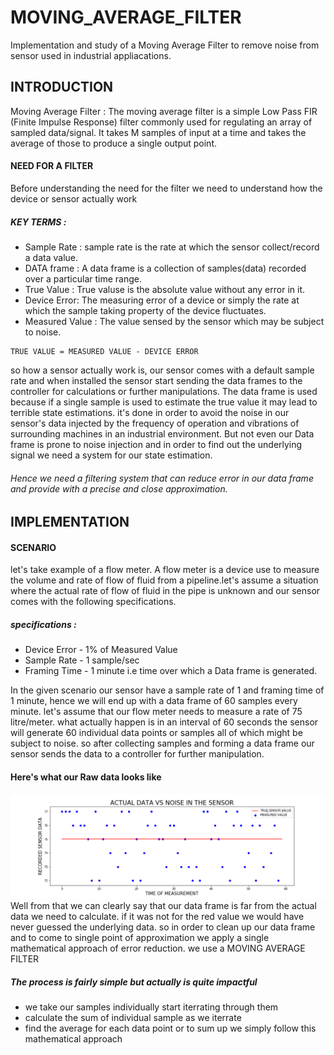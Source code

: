 # MOVING_AVERAGE_FILTER
Implementation and study of a Moving Average Filter to remove noise from sensor used in industrial appliacations.

## INTRODUCTION
Moving Average Filter : The moving average filter is a simple Low Pass FIR (Finite Impulse Response) filter commonly used for regulating an array of sampled data/signal. It takes M samples of input at a time and takes the average of those to produce a single output point.

#### NEED FOR A FILTER
Before understanding the need for the filter we need to understand how the device or sensor actually work
##### KEY TERMS :
- Sample Rate : sample rate is the rate at which the sensor collect/record a data value.
- DATA frame  : A data frame is a collection of samples(data) recorded over a particular time range.
- True Value  : True valuse is the absolute value without any error in it.
- Device Error: The measuring error of a device or simply the rate at which the sample taking property of the device fluctuates.
- Measured Value : The value sensed by the sensor which may be subject to noise.
```
TRUE VALUE = MEASURED VALUE - DEVICE ERROR
```
so how a sensor actually work is, our sensor comes with a default sample rate and when installed the sensor start sending the data frames to the controller for calculations or further manipulations. The data frame is used because if a single sample is used to estimate the true value it may lead to terrible state estimations. it's done in order to avoid the noise in our sensor's data injected by the frequency of operation and vibrations of surrounding machines in an industrial environment.
But not even our Data frame is prone to noise injection and in order to find out the underlying signal we need a system for our state estimation.
###### Hence we need a filtering system that can reduce error in our data frame and provide with a precise and close approximation.

## IMPLEMENTATION

#### SCENARIO

let's take example of a flow meter. A flow meter is a device use to measure the volume and rate of flow of fluid from a pipeline.let's assume a situation where the actual rate of flow of fluid in the pipe is unknown and our sensor comes with the following specifications.

##### specifications : 
- Device Error - 1% of Measured Value
- Sample Rate  - 1 sample/sec
- Framing Time - 1 minute i.e time over which a Data frame is generated.

In the given scenario our sensor have a sample rate of 1 and framing time of 1 minute, hence we will end up with a data frame of 60 samples every minute.
let's assume that our flow meter needs to measure a rate of 75 litre/meter. what actually happen is in an interval of 60 seconds the sensor will generate 60 individual data points or samples all of which might be subject to noise.
so after collecting samples and forming a data frame our sensor sends the data to a controller for further manipulation.

#### Here's what our Raw data looks like 

![](/ACTUAL_DATA_VS_NOISE.png)
Well from that we can clearly say that our data frame is far from the actual data we need to calculate. if it was not for the red value we would have never guessed the underlying data.
so in order to clean up our data frame and to come to single point of approximation we apply a single mathematical approach of error reduction.
we use a MOVING AVERAGE FILTER

##### The process is fairly simple but actually is quite impactful
- we take our samples individually start iterrating through them
- calculate the sum of individual sample as we iterrate 
- find the average for each data point
or to sum up we simply follow this mathematical approach
